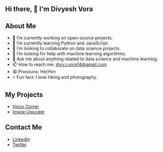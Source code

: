 ## Hi there, 👋 I'm Divyesh Vora

## About Me
- 🔭 I’m currently working on open-source projects.
- 🌱 I’m currently learning Python and JavaScript.
- 👯 I’m looking to collaborate on data science projects.
- 🤔 I’m looking for help with machine learning algorithms.
- 💬 Ask me about anything related to data science and machine learning.
- 📫 How to reach me: divy.r.vora14@gmail.com
- 😄 Pronouns: He/Him
- ⚡ Fun fact: I love hiking and photography.

## My Projects
- [Voice Cloner](https://colab.research.google.com/drive/1urHeXDPnP4jTTvVruJfFsHydER3d-meV?usp=sharing)
- [Image Upscaler](https://colab.research.google.com/drive/1VBysg-UXqJB6VXaKykHZuRIM4Ox7sGbH?usp=sharing)

## Contact Me
- [LinkedIn](linkedin.com/in/divyesh-vora-46850a270/)
- [Twitter](https://twitter.com/divyeshvora)

<!--
**DivyeshVora79909/DivyeshVora79909** is a ✨ _special_ ✨ repository because its `README.md` (this file) appears on your GitHub profile.

Here are some ideas to get you started:

- 🔭 I’m currently working on ...
- 🌱 I’m currently learning ...
- 👯 I’m looking to collaborate on ...
- 🤔 I’m looking for help with ...
- 💬 Ask me about ...
- 📫 How to reach me: ...
- 😄 Pronouns: ...
- ⚡ Fun fact: ...
-->

